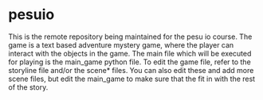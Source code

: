 # pesuio
This is the remote repository being maintained for the pesu io course.
The game is a text based adventure mystery game, where the player can interact with the objects in the game.
The main file which will be executed for playing is the main_game python file.
To edit the game file, refer to the storyline file and/or the scene* files. You can also edit these and add more scene files, but edit the main_game to make sure that the fit in with the rest of the story.
